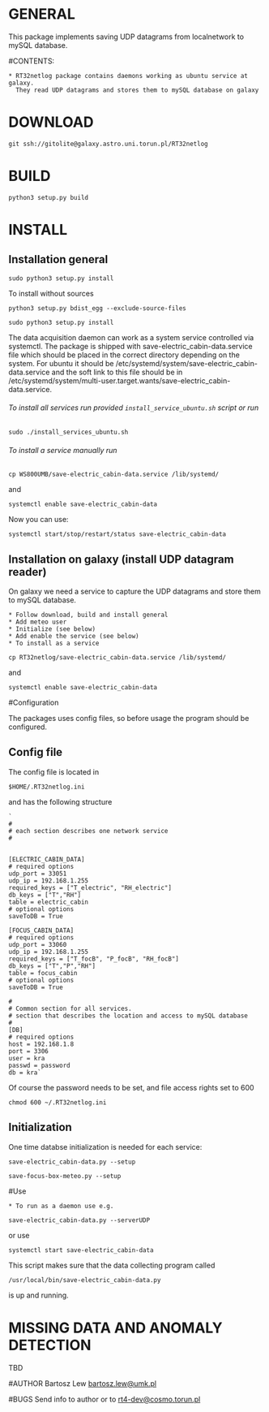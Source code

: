 # GENERAL

This package implements saving UDP datagrams from localnetwork to mySQL database.

#CONTENTS:

	* RT32netlog package contains daemons working as ubuntu service at galaxy. 
	  They read UDP datagrams and stores them to mySQL database on galaxy
		


# DOWNLOAD

`git ssh://gitolite@galaxy.astro.uni.torun.pl/RT32netlog`

# BUILD
`python3 setup.py build`

# INSTALL

## Installation general

`sudo python3 setup.py install`


To install without sources

`python3 setup.py bdist_egg --exclude-source-files`

`sudo python3 setup.py install`

The data acquisition daemon can work as a system service controlled via systemctl.
The package is shipped with save-electric_cabin-data.service file which should be placed in the correct
directory depending on the system. For ubuntu it should be 
/etc/systemd/system/save-electric_cabin-data.service and the soft link to this file should be in
/etc/systemd/system/multi-user.target.wants/save-electric_cabin-data.service.


###### To install all services run provided `install_service_ubuntu.sh` script or run 

`sudo ./install_services_ubuntu.sh`

###### To install a service manually run

`cp WS800UMB/save-electric_cabin-data.service /lib/systemd/`

and

`systemctl enable save-electric_cabin-data`

Now you can use:

`systemctl start/stop/restart/status save-electric_cabin-data`



## Installation on galaxy (install UDP datagram reader)

On galaxy we need a service to capture the UDP datagrams and store them to mySQL 
database.

	* Follow download, build and install general
	* Add meteo user
	* Initialize (see below)
	* Add enable the service (see below)
	* To install as a service

`cp RT32netlog/save-electric_cabin-data.service /lib/systemd/`

and

`systemctl enable save-electric_cabin-data`




#Configuration

The packages uses config files, so before usage the program should be configured.


## Config file
The config file is located in 

`$HOME/.RT32netlog.ini`

and has the following structure

	`
	#
	# each section describes one network service 
	#
	
	
	[ELECTRIC_CABIN_DATA]
	# required options
	udp_port = 33051
	udp_ip = 192.168.1.255
	required_keys = ["T_electric", "RH_electric"]
	db_keys = ["T","RH"]
	table = electric_cabin
	# optional options
	saveToDB = True
	
	[FOCUS_CABIN_DATA]
	# required options
	udp_port = 33060
	udp_ip = 192.168.1.255
	required_keys = ["T_focB", "P_focB", "RH_focB"]
	db_keys = ["T","P","RH"]
	table = focus_cabin
	# optional options
	saveToDB = True

	# 
	# Common section for all services.
	# section that describes the location and access to mySQL database
	#
	[DB]
	# required options
	host = 192.168.1.8
	port = 3306
	user = kra
	passwd = password
	db = kra`
	
Of course the password needs to be set, and file access rights set to 600

`chmod 600 ~/.RT32netlog.ini`

## Initialization
One time databse initialization is needed for each service:

`save-electric_cabin-data.py --setup`

`save-focus-box-meteo.py --setup`


#Use

	* To run as a daemon use e.g.

`save-electric_cabin-data.py --serverUDP`

or use

`systemctl start save-electric_cabin-data`


This script makes sure that the data collecting program called 

`/usr/local/bin/save-electric_cabin-data.py`

is up and running.

# MISSING DATA AND ANOMALY DETECTION

TBD


#AUTHOR
Bartosz Lew [<bartosz.lew@umk.pl>](bartosz.lew@umk.pl)

#BUGS
Send info to author or to [rt4-dev@cosmo.torun.pl](rt4-dev@cosmo.torun.pl)
